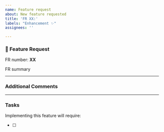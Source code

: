 ```yaml
---
name: Feature request
about: New feature requested
title: 'FR XX:'
labels: "Enhancement ✨"
assignees: ''

---
```


### 🙋 Feature Request
<!-- PR doc link removed becasue this is a public repo -->

FR number: **XX** <!-- Enter feature number without a # or it will link it to an issue! -->

FR summary
> <!-- Insert summary of this FR-->

___

### Additional Comments
<!-- Provide any additional info about the FR that is not mentioned in the summary  -->

___

### Tasks

Implementing this feature will require:
- [ ] <!-- placeholder -->
